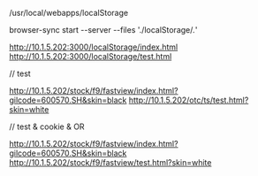


/usr/local/webapps/localStorage

browser-sync start --server --files './localStorage/*.*'


http://10.1.5.202:3000/localStorage/index.html
http://10.1.5.202:3000/localStorage/test.html




// test

http://10.1.5.202/stock/f9/fastview/index.html?gilcode=600570.SH&skin=black
http://10.1.5.202/otc/ts/test.html?skin=white



// test & cookie & OR

http://10.1.5.202/stock/f9/fastview/index.html?gilcode=600570.SH&skin=black
http://10.1.5.202/stock/f9/fastview/test.html?skin=white
